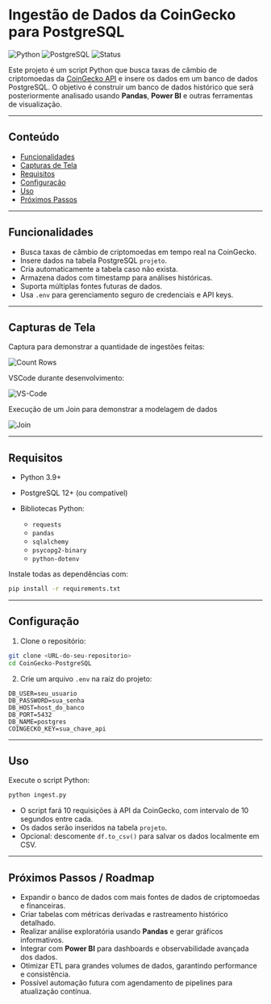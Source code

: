 # Ingestão de Dados da CoinGecko para PostgreSQL

![Python](https://img.shields.io/badge/Python-3.9+-blue)
![PostgreSQL](https://img.shields.io/badge/PostgreSQL-12+-blue)
![Status](https://img.shields.io/badge/Status-Em%20Desenvolvimento-orange)

Este projeto é um script Python que busca taxas de câmbio de criptomoedas da [CoinGecko API](https://www.coingecko.com/pt/api) e insere os dados em um banco de dados PostgreSQL.
O objetivo é construir um banco de dados histórico que será posteriormente analisado usando **Pandas**, **Power BI** e outras ferramentas de visualização.

---

## Conteúdo

* [Funcionalidades](#funcionalidades)
* [Capturas de Tela](#capturas-de-tela)
* [Requisitos](#requisitos)
* [Configuração](#configuração)
* [Uso](#uso)
* [Próximos Passos](#próximos-passos)

---

## Funcionalidades

* Busca taxas de câmbio de criptomoedas em tempo real na CoinGecko.
* Insere dados na tabela PostgreSQL `projeto`.
* Cria automaticamente a tabela caso não exista.
* Armazena dados com timestamp para análises históricas.
* Suporta múltiplas fontes futuras de dados.
* Usa `.env` para gerenciamento seguro de credenciais e API keys.

---

## Capturas de Tela

Captura para demonstrar a quantidade de ingestões feitas:

![Count Rows](https://imgur.com/a/Y30nwQI)


VSCode durante desenvolvimento:

![VS-Code](https://imgur.com/a/H6VUwzX)


Execução de um Join para demonstrar a modelagem de dados

![Join](https://imgur.com/a/2jkj7OI)


---

## Requisitos

* Python 3.9+
* PostgreSQL 12+ (ou compatível)
* Bibliotecas Python:

  * `requests`
  * `pandas`
  * `sqlalchemy`
  * `psycopg2-binary`
  * `python-dotenv`

Instale todas as dependências com:

```bash
pip install -r requirements.txt
```

---

## Configuração

1. Clone o repositório:

```bash
git clone <URL-do-seu-repositorio>
cd CoinGecko-PostgreSQL
```

2. Crie um arquivo `.env` na raiz do projeto:

```env
DB_USER=seu_usuario
DB_PASSWORD=sua_senha
DB_HOST=host_do_banco
DB_PORT=5432
DB_NAME=postgres
COINGECKO_KEY=sua_chave_api
```

---

## Uso

Execute o script Python:

```bash
python ingest.py
```

* O script fará 10 requisições à API da CoinGecko, com intervalo de 10 segundos entre cada.
* Os dados serão inseridos na tabela `projeto`.
* Opcional: descomente `df.to_csv()` para salvar os dados localmente em CSV.

---

## Próximos Passos / Roadmap

* Expandir o banco de dados com mais fontes de dados de criptomoedas e financeiras.
* Criar tabelas com métricas derivadas e rastreamento histórico detalhado.
* Realizar análise exploratória usando **Pandas** e gerar gráficos informativos.
* Integrar com **Power BI** para dashboards e observabilidade avançada dos dados.
* Otimizar ETL para grandes volumes de dados, garantindo performance e consistência.
* Possível automação futura com agendamento de pipelines para atualização contínua.
